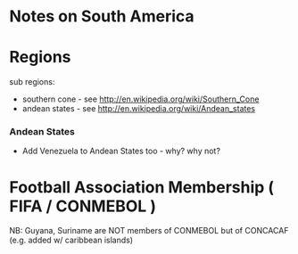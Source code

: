 # Notes on South America


Regions
=======

sub regions:

- southern cone - see <http://en.wikipedia.org/wiki/Southern_Cone>
- andean states - see <http://en.wikipedia.org/wiki/Andean_states>

### Andean States

- Add Venezuela to Andean States too - why? why not?


Football Association Membership ( FIFA / CONMEBOL )
===================================================

NB: Guyana, Suriname  are NOT members of CONMEBOL but of CONCACAF (e.g. added w/ caribbean islands)

